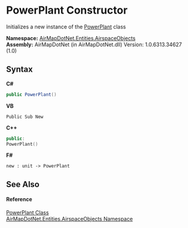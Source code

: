 # PowerPlant Constructor 
 

Initializes a new instance of the <a href="T_AirMapDotNet_Entities_AirspaceObjects_PowerPlant">PowerPlant</a> class

**Namespace:**&nbsp;<a href="N_AirMapDotNet_Entities_AirspaceObjects">AirMapDotNet.Entities.AirspaceObjects</a><br />**Assembly:**&nbsp;AirMapDotNet (in AirMapDotNet.dll) Version: 1.0.6313.34627 (1.0)

## Syntax

**C#**<br />
``` C#
public PowerPlant()
```

**VB**<br />
``` VB
Public Sub New
```

**C++**<br />
``` C++
public:
PowerPlant()
```

**F#**<br />
``` F#
new : unit -> PowerPlant
```


## See Also


#### Reference
<a href="T_AirMapDotNet_Entities_AirspaceObjects_PowerPlant">PowerPlant Class</a><br /><a href="N_AirMapDotNet_Entities_AirspaceObjects">AirMapDotNet.Entities.AirspaceObjects Namespace</a><br />